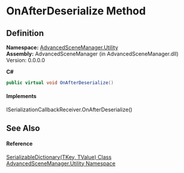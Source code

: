 # OnAfterDeserialize Method




## Definition
**Namespace:** <a href="N_AdvancedSceneManager_Utility.md">AdvancedSceneManager.Utility</a>  
**Assembly:** AdvancedSceneManager (in AdvancedSceneManager.dll) Version: 0.0.0.0

**C#**
``` C#
public virtual void OnAfterDeserialize()
```



#### Implements
ISerializationCallbackReceiver.OnAfterDeserialize()  


## See Also


#### Reference
<a href="T_AdvancedSceneManager_Utility_SerializableDictionary_2.md">SerializableDictionary(TKey, TValue) Class</a>  
<a href="N_AdvancedSceneManager_Utility.md">AdvancedSceneManager.Utility Namespace</a>  
